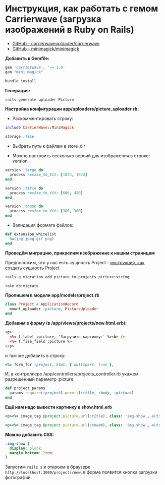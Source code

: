 # Инструкция, как работать с гемом Carrierwave (загрузка изображений в Ruby on Rails)

- [GitHub - carrierwaveuploader/carrierwave](https://github.com/carrierwaveuploader/carrierwave)
- [GitHub - minimagick/minimagick](https://github.com/minimagick/minimagick)

**Добавить в Gemfile:**

```ruby
gem 'carrierwave', '~> 1.0'
gem "mini_magick"
```

```bash
bundle install
```

**Генерация:**

```bash
rails generate uploader Picture
```

**Настройка конфигурации app/uploaders/picture_uploader.rb:**

- Раскомментировать строку:

```ruby
include CarrierWave::MiniMagick
```
```ruby
storage :file
```

- Выбрать путь к файлам в store_dir

- Можно настроить несколько версий для изображения в строке: version

```ruby
version :large do
  process resize_to_fit: [1024, 1024]
end

version :title do
  process resize_to_fit: [600, 450]
end

version :thumb do
  process resize_to_fit: [300, 300]
end
```

- Валидация формата файлов:

```ruby
def extension_whitelist
  %w(jpg jpeg gif png)
end
```

**Проведём миграцию, прикрепим изображение к нашим страницам**

Предположим, что у нас есть сущность Project - [инструкция, как создать сущность Project](https://github.com/krdprog/rails_essence_cookbook/)

```bash
rails g migration add_picture_to_projects picture:string
```
```bash
rake db:migrate
```

**Пропишем в модели app/models/project.rb**

```ruby
class Project < ApplicationRecord
  mount_uploader :picture, PictureUploader
end
```

**Добавим в форму (в /app/views/projects/new.html.erb):**

```html
<p>
  <%= f.label :picture, 'Загрузить картинку:' %><br />
  <%= f.file_field :picture %>
</p>
```
и там же добавить в строку:
```ruby
<%= form_for :project, html: { multipart: true },
```

И, в контроллере /app/controllers/projects_controller.rb укажем разрешённый параметр :picture

```ruby
def project_params
  params.require(:project).permit(:title, :body, :picture)
end
```

**Ещё нам надо вывести картинку в show.html.erb**

```ruby
<p><%= image_tag @project.picture.url(:title), class: 'img-show', alt: @project.title if @project.picture? %></p>

<p><%= image_tag @project.picture.url(:thumb), class: 'img-show', alt: @project.title if @project.picture? %></p>
```

**Можно добавить CSS:**

```css
.img-show {
  display: block;
  margin-bottom: 2rem;
}
```

Запустим `rails s` и откроем в браузере `http://localhost:3000/projects/new`, в форме появится кнопка загрузки фотографий.

